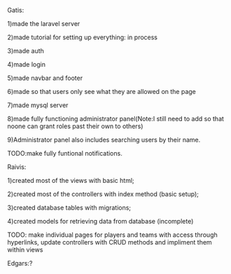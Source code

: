 Gatis:

1)made the laravel server

2)made tutorial for setting up everything: in process

3)made auth

4)made login

5)made navbar and footer

6)made so that users only see what they are allowed on the page

7)made mysql server

8)made fully functioning administrator panel(Note:I still need to add so that noone can grant roles past their own to others)

9)Administrator panel also includes searching users by their name.

TODO:make fully funtional notifications.


Raivis:

1)created most of the views with basic html;

2)created most of the controllers with index method (basic setup);

3)created database tables with migrations;

4)created models for retrieving data from database (incomplete)

TODO: make individual pages for players and teams with access through hyperlinks,
update controllers with CRUD methods and impliment them within views


Edgars:?
